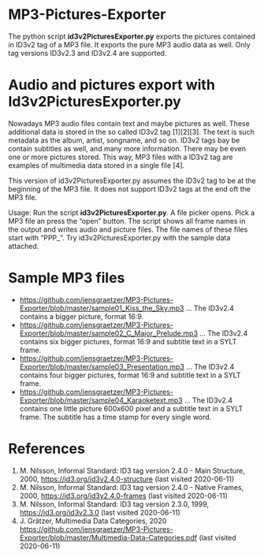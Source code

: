 # MP3-Pictures-Exporter

The python script __id3v2PicturesExporter.py__ exports the pictures contained in ID3v2 tag of a MP3
file. It exports the pure MP3 audio data as well. Only tag versions ID3v2.3 and ID3v2.4 are
supported.

# Audio and pictures export with Id3v2PicturesExporter.py

Nowadays MP3 audio files contain text and maybe pictures as well. These additional data is stored in the so called ID3v2 tag [1][2][3]. The text is such metadata as the album, artist, songname, and so on.  ID3v2 tags bay be contain subtitles as well, and many more information. There may be even one or more pictures stored. This way, MP3 files with a ID3v2 tag are examples of multimedia data stored in a single file [4].

This version of id3v2PicturesExporter.py assumes the ID3v2 tag to be at the beginning of the MP3 file. It does not support ID3v2 tags at the end oft the MP3 file.

Usage: Run the script __id3v2PicturesExporter.py__. A file picker opens. Pick a MP3 file an press the “open” button. The script shows all frame names in the output and writes audio and picture files. The file names of these files start with “PPP_”.
Try id3v2PicturesExporter.py with the sample data attached.

# Sample MP3 files

* https://github.com/jensgraetzer/MP3-Pictures-Exporter/blob/master/sample01_Kiss_the_Sky.mp3 ... 
The ID3v2.4 contains a bigger picture, format 16:9.
* https://github.com/jensgraetzer/MP3-Pictures-Exporter/blob/master/sample02_C_Major_Prelude.mp3 ... 
The ID3v2.4 contains six bigger pictures, format 16:9 and subtitle text in a SYLT frame.
* https://github.com/jensgraetzer/MP3-Pictures-Exporter/blob/master/sample03_Presentation.mp3 ... 
The ID3v2.4 contains four bigger pictures, format 16:9 and subtitle text in a SYLT frame.
* https://github.com/jensgraetzer/MP3-Pictures-Exporter/blob/master/sample04_Karaoketext.mp3 ... 
The ID3v2.4 contains one little picture 600x600 pixel and a subtitle text in a SYLT frame. The subtitle has a time stamp for every single word.

# References
1. M. Nilsson, Informal Standard: ID3 tag version 2.4.0 - Main Structure, 2000,
https://id3.org/id3v2.4.0-structure (last visited 2020-06-11)
2. M. Nilsson, Informal Standard: ID3 tag version 2.4.0 - Native Frames, 2000,
https://id3.org/id3v2.4.0-frames (last visited 2020-06-11) 
3. M. Nilsson, Informal Standard: ID3 tag version 2.3.0, 1999,
https://id3.org/id3v2.3.0 (last visited 2020-06-11) 
4. J. Grätzer, Multimedia Data Categories, 2020
https://github.com/jensgraetzer/MP3-Pictures-Exporter/blob/master/Multimedia-Data-Categories.pdf (last visited 2020-06-11)

